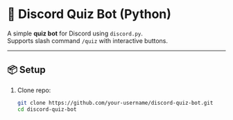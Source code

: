 # 🎯 Discord Quiz Bot (Python)

A simple **quiz bot** for Discord using `discord.py`.  
Supports slash command `/quiz` with interactive buttons.

---

## 📦 Setup

1. Clone repo:
   ```bash
   git clone https://github.com/your-username/discord-quiz-bot.git
   cd discord-quiz-bot

